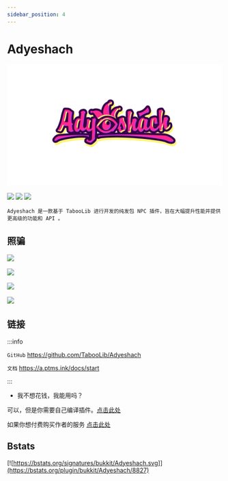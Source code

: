 ```yaml
---
sidebar_position: 4
---
```


# Adyeshach

![](_images/Adyeshach/Adyeshach-1.png)

[![](https://img.shields.io/github/forks/taboolib/adyeshach?style=flat)](https://github.com/TabooLib/adyeshach)
[![](https://img.shields.io/github/stars/taboolib/adyeshach?style=flat)](https://github.com/TabooLib/adyeshach)
[![](https://img.shields.io/github/license/taboolib/adyeshach)](https://github.com/TabooLib/adyeshach/blob/2.0/LICENSE)

```text
Adyeshach 是一款基于 TabooLib 进行开发的纯发包 NPC 插件，旨在大幅提升性能并提供更高级的功能和 API 。
```

## 照骗

![](https://a.ptms.ink/img/command-edit-1.png)

![](https://a.ptms.ink/img/command-edit-16.png)

![](https://a.ptms.ink/img/command-edit-17.png)

![](https://a.ptms.ink/img/command-edit-12.png)

## 链接

:::info

`GitHub` https://github.com/TabooLib/Adyeshach

`文档` https://a.ptms.ink/docs/start

:::

- 我不想花钱，我能用吗？

可以，但是你需要自己编译插件。[点击此处](https://a.ptms.ink/docs/start/build)

如果你想付费购买作者的服务 [点击此处](https://a.ptms.ink/docs/service)

## Bstats

[![https://bstats.org/signatures/bukkit/Adyeshach.svg]](https://bstats.org/plugin/bukkit/Adyeshach/8827)
